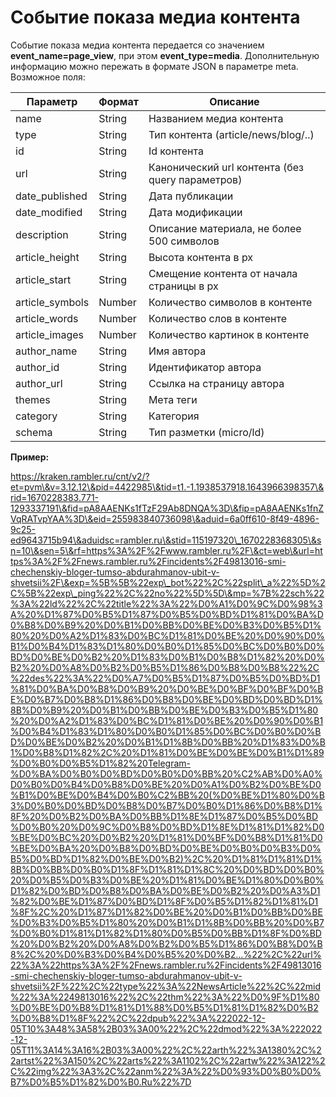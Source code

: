 # Событие показа медиа контента

Событие показа медиа контента передается со значением **event\_name=page\_view**, при этом **event\_type=media**. Дополнительную информацию можно пережать в формате JSON в параметре meta. Возможное поля:

| Параметр         | Формат | Описание                                         |
| ---------------- | ------ | ------------------------------------------------ |
| name             | String | Названием медиа контента                         |
| type             | String | Тип контента (article/news/blog/..)              |
| id               | String | Id контента                                      |
| url              | String | Канонический url контента (без query параметров) |
| date\_published  | String | Дата публикации                                  |
| date\_modified   | String | Дата модификации                                 |
| description      | String | Описание материала, не более 500 символов        |
| article\_height  | String | Высота контента в px                             |
| article\_start   | String | Смещение контента от начала страницы в px        |
| article\_symbols | Number | Количество символов в контенте                   |
| article\_words   | Number | Количество слов в контенте                       |
| article\_images  | Number | Количество картинок в контенте                   |
| author\_name     | String | Имя автора                                       |
| author\_id       | String | Идентификатор автора                             |
| author\_url      | String | Ссылка на страницу автора                        |
| themes           | String | Мета теги                                        |
| category         | String | Категория                                        |
| schema           | String | Тип разметки (micro/ld)                          |

**Пример:**

https://kraken.rambler.ru/cnt/v2/?et=pvm\&v=3.12.12\&pid=4422985\&tid=t1.-1.1938537918.1643966398357\&rid=1670228383.771-1293337191\&fid=pA8AAENKs1fTzF29Ab8DNQA%3D\&fip=pA8AAENKs1fnZVqRATvpYAA%3D\&eid=255983840736098\&aduid=6a0ff610-8f49-4896-9c25-ed9643715b94\&aduidsc=rambler.ru\&stid=115197320\_1670228368305\&sn=10\&sen=5\&rf=https%3A%2F%2Fwww.rambler.ru%2F\&ct=web\&url=https%3A%2F%2Fnews.rambler.ru%2Fincidents%2F49813016-smi-chechenskiy-bloger-tumso-abdurahmanov-ubit-v-shvetsii%2F\&exp=%5B%5B%22exp\_bot%22%2C%22split\_a%22%5D%2C%5B%22exp\_ping%22%2C%22no%22%5D%5D\&mp=%7B%22sch%22%3A%22ld%22%2C%22title%22%3A%22%D0%A1%D0%9C%D0%98%3A%20%D1%87%D0%B5%D1%87%D0%B5%D0%BD%D1%81%D0%BA%D0%B8%D0%B9%20%D0%B1%D0%BB%D0%BE%D0%B3%D0%B5%D1%80%20%D0%A2%D1%83%D0%BC%D1%81%D0%BE%20%D0%90%D0%B1%D0%B4%D1%83%D1%80%D0%B0%D1%85%D0%BC%D0%B0%D0%BD%D0%BE%D0%B2%20%D1%83%D0%B1%D0%B8%D1%82%20%D0%B2%20%D0%A8%D0%B2%D0%B5%D1%86%D0%B8%D0%B8%22%2C%22des%22%3A%22%D0%A7%D0%B5%D1%87%D0%B5%D0%BD%D1%81%D0%BA%D0%B8%D0%B9%20%D0%BE%D0%BF%D0%BF%D0%BE%D0%B7%D0%B8%D1%86%D0%B8%D0%BE%D0%BD%D0%BD%D1%8B%D0%B9%20%D0%B1%D0%BB%D0%BE%D0%B3%D0%B5%D1%80%20%D0%A2%D1%83%D0%BC%D1%81%D0%BE%20%D0%90%D0%B1%D0%B4%D1%83%D1%80%D0%B0%D1%85%D0%BC%D0%B0%D0%BD%D0%BE%D0%B2%20%D0%B1%D1%8B%D0%BB%20%D1%83%D0%B1%D0%B8%D1%82%2C%20%D1%81%D0%BE%D0%BE%D0%B1%D1%89%D0%B0%D0%B5%D1%82%20Telegram-%D0%BA%D0%B0%D0%BD%D0%B0%D0%BB%20%C2%AB%D0%A0%D0%B0%D0%B4%D0%B8%D0%BE%20%D0%A1%D0%B2%D0%BE%D0%B1%D0%BE%D0%B4%D0%B0%C2%BB%20(%D0%BE%D1%80%D0%B3%D0%B0%D0%BD%D0%B8%D0%B7%D0%B0%D1%86%D0%B8%D1%8F%20%D0%B2%D0%BA%D0%BB%D1%8E%D1%87%D0%B5%D0%BD%D0%B0%20%D0%9C%D0%B8%D0%BD%D1%8E%D1%81%D1%82%D0%BE%D0%BC%20%D0%B2%20%D1%81%D0%BF%D0%B8%D1%81%D0%BE%D0%BA%20%D0%B8%D0%BD%D0%BE%D0%B0%D0%B3%D0%B5%D0%BD%D1%82%D0%BE%D0%B2)%2C%20%D1%81%D1%81%D1%8B%D0%BB%D0%B0%D1%8F%D1%81%D1%8C%20%D0%BD%D0%B0%20%D0%B5%D0%B3%D0%BE%20%D1%81%D0%BE%D1%80%D0%B0%D1%82%D0%BD%D0%B8%D0%BA%D0%BE%D0%B2%20%D0%A3%D1%82%D0%BE%D1%87%D0%BD%D1%8F%D0%B5%D1%82%D1%81%D1%8F%2C%20%D1%87%D1%82%D0%BE%20%D0%B1%D0%BB%D0%BE%D0%B3%D0%B5%D1%80%20%D0%B1%D1%8B%D0%BB%20%D0%B7%D0%B0%D1%81%D1%82%D1%80%D0%B5%D0%BB%D1%8F%D0%BD%20%D0%B2%20%D0%A8%D0%B2%D0%B5%D1%86%D0%B8%D0%B8%2C%20%D0%B3%D0%B4%D0%B5%20%D0%B2...%22%2C%22url%22%3A%22https%3A%2F%2Fnews.rambler.ru%2Fincidents%2F49813016-smi-chechenskiy-bloger-tumso-abdurahmanov-ubit-v-shvetsii%2F%22%2C%22type%22%3A%22NewsArticle%22%2C%22mid%22%3A%2249813016%22%2C%22thm%22%3A%22%D0%9F%D1%80%D0%BE%D0%B8%D1%81%D1%88%D0%B5%D1%81%D1%82%D0%B2%D0%B8%D1%8F%22%2C%22dpub%22%3A%222022-12-05T10%3A48%3A58%2B03%3A00%22%2C%22dmod%22%3A%222022-12-05T11%3A14%3A16%2B03%3A00%22%2C%22arth%22%3A1380%2C%22artst%22%3A150%2C%22arts%22%3A1102%2C%22artw%22%3A122%2C%22img%22%3A3%2C%22anm%22%3A%22%D0%93%D0%B0%D0%B7%D0%B5%D1%82%D0%B0.Ru%22%7D
